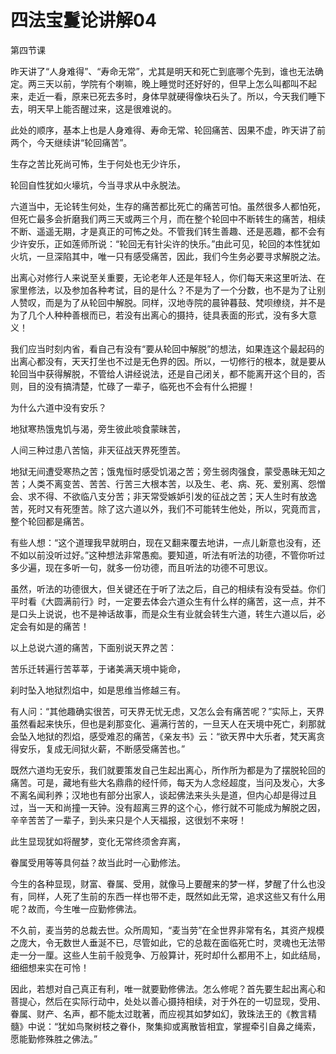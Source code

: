 # 四法宝鬘论讲解04

第四节课

昨天讲了“人身难得”、“寿命无常”，尤其是明天和死亡到底哪个先到，谁也无法确定。两三天以前，学院有个喇嘛，晚上睡觉时还好好的，但早上怎么叫都叫不起来，走近一看，原来已死去多时，身体早就硬得像块石头了。所以，今天我们睡下去，明天早上能否醒过来，这是很难说的。

此处的顺序，基本上也是人身难得、寿命无常、轮回痛苦、因果不虚，昨天讲了前两个，今天继续讲“轮回痛苦”。

生存之苦比死尚可怖，生于何处也无少许乐，

轮回自性犹如火壕坑，今当寻求从中永脱法。

六道当中，无论转生何处，生存的痛苦都比死亡的痛苦可怕。虽然很多人都怕死，但死亡最多会折磨我们两三天或两三个月，而在整个轮回中不断转生的痛苦，相续不断、遥遥无期，才是真正的可怖之处。不管我们转生善趣、还是恶趣，都不会有少许安乐，正如莲师所说：“轮回无有针尖许的快乐。”由此可见，轮回的本性犹如火坑，一旦深陷其中，唯一只有感受痛苦，因此，我们今生务必要寻求解脱之法。

出离心对修行人来说至关重要，无论老年人还是年轻人，你们每天来这里听法、在家里修法，以及参加各种考试，目的是什么？不是为了一个分数，也不是为了让别人赞叹，而是为了从轮回中解脱。同样，汉地寺院的晨钟暮鼓、梵呗缭绕，并不是为了几个人种种善根而已，若没有出离心的摄持，徒具表面的形式，没有多大意义！

我们应当时刻内省，看自己有没有“要从轮回中解脱”的想法，如果连这个最起码的出离心都没有，天天打坐也不过是无色界的因。所以，一切修行的根本，就是要从轮回当中获得解脱，不管给人讲经说法，还是自己闭关，都不能离开这个目的，否则，目的没有搞清楚，忙碌了一辈子，临死也不会有什么把握！

为什么六道中没有安乐？

地狱寒热饿鬼饥与渴，旁生彼此啖食蒙昧苦，

人间三种过患八苦恼，非天征战天界死堕苦。

地狱无间遭受寒热之苦；饿鬼恒时感受饥渴之苦；旁生弱肉强食，蒙受愚昧无知之苦；人类不离变苦、苦苦、行苦三大根本苦，以及生、老、病、死、爱别离、怨憎会、求不得、不欲临八支分苦；非天常受嫉妒引发的征战之苦；天人生时有放逸苦，死时又有死堕苦。除了这六道以外，我们不可能转生他处，所以，究竟而言，整个轮回都是痛苦。

有些人想：“这个道理我早就明白，现在又翻来覆去地讲，一点儿新意也没有，还不如以前没听过好。”这种想法非常愚痴。要知道，听法有听法的功德，不管你听过多少遍，现在多听一句，就多一份功德，而且听法的功德不可思议。

虽然，听法的功德很大，但关键还在于听了法之后，自己的相续有没有受益。你们平时看《大圆满前行》时，一定要去体会六道众生有什么样的痛苦，这一点，并不是口头上说说，也不是神话故事，而是众生有业就会转生六道，转生六道以后，必定会有如是的痛苦！

以上总说六道的痛苦，下面别说天界之苦：

苦乐迁转遍行苦莘莘，于诸美满天境中毙命，

刹时坠入地狱烈焰中，如是思维当修越三有。

有人问：“其他趣确实很苦，可天界无忧无虑，又怎么会有痛苦呢？”实际上，天界虽然看起来快乐，但也是刹那变化、遍满行苦的，一旦天人在天境中死亡，刹那就会坠入地狱的烈焰，感受难忍的痛苦，《亲友书》云：“欲天界中大乐者，梵天离贪得安乐，复成无间狱火薪，不断感受痛苦也。”

既然六道均无安乐，我们就要策发自己生起出离心，所作所为都是为了摆脱轮回的痛苦。可是，藏地有些大名鼎鼎的经忏师，每天为人念经超度，当问及发心，大多不离名闻利养；汉地也有部分出家人，谈起佛法来头头是道，但内心却是得过且过，当一天和尚撞一天钟。没有超离三界的这个心，修行就不可能成为解脱之因，辛辛苦苦了一辈子，到头来只是个人天福报，这很划不来呀！

此生显现犹如将醒梦，变化无常终须舍弃离，

眷属受用等等具何益？故当此时一心勤修法。

今生的各种显现，财富、眷属、受用，就像马上要醒来的梦一样，梦醒了什么也没有，同样，人死了生前的东西一样也带不走，既然如此无常，追求这些又有什么用呢？故而，今生唯一应勤修佛法。

不久前，麦当劳的总裁去世。众所周知，“麦当劳”在全世界非常有名，其资产规模之庞大，令无数世人垂涎不已，尽管如此，它的总裁在面临死亡时，灵魂也无法带走一分一厘。这些人生前千般竞争、万般算计，死时却什么都用不上，如此结局，细细想来实在可怜！

因此，若想对自己真正有利，唯一就要勤修佛法。怎么修呢？首先要生起出离心和菩提心，然后在实际行动中，处处以善心摄持相续，对于外在的一切显现，受用、眷属、财产、名声，都不能太过耽著，而应视其如梦如幻，敦珠法王的《教言精髓》中说：“犹如鸟聚树枝之眷仆，聚集抑或离散皆相宜，掌握牵引自鼻之绳索，愿能勤修殊胜之佛法。”

